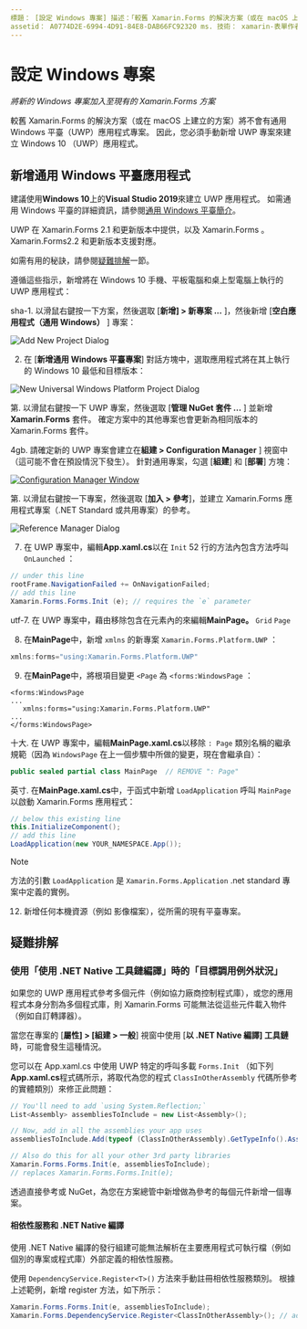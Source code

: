 ```yaml
---
標題： [設定 Windows 專案] 描述：「較舊 Xamarin.Forms 的解決方案（或在 macOS 上建立的方案）將不會有通用 Windows 平臺專案，因此本文將說明如何將新的 UWP 專案新增至現有的 Xamarin.Forms 方案。」
assetid： A0774D2E-6994-4D91-84E8-DAB66FC92320 ms. 技術： xamarin-表單作者： davidbritch ms. author： dabritch ms. 日期：04/10/2018 否-loc： [ Xamarin.Forms ， Xamarin.Essentials ]
---
```


# <a name="setup-windows-projects"></a>設定 Windows 專案

_將新的 Windows 專案加入至現有的 Xamarin.Forms 方案_

較舊 Xamarin.Forms 的解決方案（或在 macOS 上建立的方案）將不會有通用 Windows 平臺（UWP）應用程式專案。 因此，您必須手動新增 UWP 專案來建立 Windows 10 （UWP）應用程式。

## <a name="add-a-universal-windows-platform-app"></a>新增通用 Windows 平臺應用程式

建議使用**Windows 10**上的**Visual Studio 2019**來建立 UWP 應用程式。 如需通用 Windows 平臺的詳細資訊，請參閱[通用 Windows 平臺簡介](/windows/uwp/get-started/universal-application-platform-guide/)。

UWP 在 Xamarin.Forms 2.1 和更新版本中提供，以及 Xamarin.Forms 。Xamarin.Forms2.2 和更新版本支援對應。

如需有用的秘訣，請參閱<a href="#troubleshooting">疑難排解</a>一節。

遵循這些指示，新增將在 Windows 10 手機、平板電腦和桌上型電腦上執行的 UWP 應用程式：

 sha-1. 以滑鼠右鍵按一下方案，然後選取 [**新增] > 新專案 ...** ]，然後新增 [**空白應用程式（通用 Windows）** ] 專案：

  ![](universal-images/add-wu.png "Add New Project Dialog")

 2. 在 [**新增通用 Windows 平臺專案**] 對話方塊中，選取應用程式將在其上執行的 Windows 10 最低和目標版本：

  ![](universal-images/target-version.png "New Universal Windows Platform Project Dialog")

 第. 以滑鼠右鍵按一下 UWP 專案，然後選取 [**管理 NuGet 套件 ...** ] 並新增 **Xamarin.Forms** 套件。 確定方案中的其他專案也會更新為相同版本的 Xamarin.Forms 套件。

 4gb. 請確定新的 UWP 專案會建立在**組建 > Configuration Manager** ] 視窗中（這可能不會在預設情況下發生）。 針對通用專案，勾選 [**組建**] 和 [**部署**] 方塊：

  [![](universal-images/configuration-sml.png "Configuration Manager Window")](universal-images/configuration.png#lightbox "Configuration Manager Window")

 第. 以滑鼠右鍵按一下專案，然後選取 [**加入 > 參考**]，並建立 Xamarin.Forms 應用程式專案（.NET Standard 或共用專案）的參考。

  ![](universal-images/addref-sml.png "Reference Manager Dialog")

 7. 在 UWP 專案中，編輯**App.xaml.cs**以在 `Init` 52 行的方法內包含方法呼叫 `OnLaunched` ：

```csharp
// under this line
rootFrame.NavigationFailed += OnNavigationFailed;
// add this line
Xamarin.Forms.Forms.Init (e); // requires the `e` parameter
```

 utf-7. 在 UWP 專案中，藉由移除包含在元素內的來編輯**MainPage。** `Grid` `Page`

 8. 在**MainPage**中，新增 `xmlns` 的新專案 `Xamarin.Forms.Platform.UWP` ：

```csharp
xmlns:forms="using:Xamarin.Forms.Platform.UWP"
```

 9. 在**MainPage**中，將根項目變更 `<Page` 為 `<forms:WindowsPage` ：

```xaml
<forms:WindowsPage
...
   xmlns:forms="using:Xamarin.Forms.Platform.UWP"
...
</forms:WindowsPage>
```

 十大. 在 UWP 專案中，編輯**MainPage.xaml.cs**以移除 `: Page` 類別名稱的繼承規範（因為 `WindowsPage` 在上一個步驟中所做的變更，現在會繼承自）：

```csharp
public sealed partial class MainPage  // REMOVE ": Page"
```

 英寸. 在**MainPage.xaml.cs**中，于函式中新增 `LoadApplication` 呼叫 `MainPage` 以啟動 Xamarin.Forms 應用程式：

```csharp
// below this existing line
this.InitializeComponent();
// add this line
LoadApplication(new YOUR_NAMESPACE.App());
```

> [!NOTE]
> 方法的引數 `LoadApplication` 是 `Xamarin.Forms.Application` .net standard 專案中定義的實例。

<!--
11 . Double-click **Package.appxmanifest** to set these capabilities
  that are often required:

  Capabilities set:

  * Internet (Client)
  * Location
-->

12. 新增任何本機資源（例如 影像檔案），從所需的現有平臺專案。

## <a name="troubleshooting"></a>疑難排解

### <a name="target-invocation-exception-when-using-compile-with-net-native-tool-chain"></a>使用「使用 .NET Native 工具鏈編譯」時的「目標調用例外狀況」

如果您的 UWP 應用程式參考多個元件（例如協力廠商控制程式庫），或您的應用程式本身分割為多個程式庫，則 Xamarin.Forms 可能無法從這些元件載入物件（例如自訂轉譯器）。

當您在專案的 [**屬性] > [組建 > 一般**] 視窗中使用 [**以 .NET Native 編譯] 工具鏈**時，可能會發生這種情況。

您可以在 App.xaml.cs 中使用 UWP 特定的呼叫多載 `Forms.Init` （如下列**App.xaml.cs**程式碼所示，將取代為您的程式 `ClassInOtherAssembly` 代碼所參考的實體類別）來修正此問題：

```csharp
// You'll need to add `using System.Reflection;`
List<Assembly> assembliesToInclude = new List<Assembly>();

// Now, add in all the assemblies your app uses
assembliesToInclude.Add(typeof (ClassInOtherAssembly).GetTypeInfo().Assembly);

// Also do this for all your other 3rd party libraries
Xamarin.Forms.Forms.Init(e, assembliesToInclude);
// replaces Xamarin.Forms.Forms.Init(e);
```

透過直接參考或 NuGet，為您在方案總管中新增做為參考的每個元件新增一個專案。

#### <a name="dependency-services-and-net-native-compilation"></a>相依性服務和 .NET Native 編譯

使用 .NET Native 編譯的發行組建可能無法解析在主要應用程式可執行檔（例如個別的專案或程式庫）外部定義的相依性服務。

使用 `DependencyService.Register<T>()` 方法來手動註冊相依性服務類別。 根據上述範例，新增 register 方法，如下所示：

```csharp
Xamarin.Forms.Forms.Init(e, assembliesToInclude);
Xamarin.Forms.DependencyService.Register<ClassInOtherAssembly>(); // add this
```
